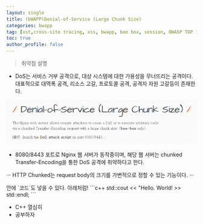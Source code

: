 ```yaml
---
layout: single
title: (bWAPP)Denial-of-Service (Large Chunk Size)
categories: bwapp
tag: [xst,cross-site tracing, xss, bwapp, bee box, session, OWASP TOP 10, OWASP]
toc: true
author_profile: false
---
```


> 취약점 설명
- DoS는 서비스 거부 공격으로, 대상 시스템에 대한 가용성을 무너뜨리는 공격이다. 대표적으로 대역폭 공격, 리소스 고갈, 프로토콜 공격, 공격자 자원 고갈등이 존재한다.

![그림 1-1](image.png)
- 8080/8443 포트로 Nginx 웹 서버가 동작중이며, 해당 웹 서버는 chunked Transfer-Encoding을 통한 DoS 공격에 취약하다고 한다.

···
HTTP Chunked는 request body의 크기를 가변적으로 정할 수 있는 기능이다.
···

<div class="notice--primary" markdown="1">
안에 `코드`도 넣을 수 있다. 아래처럼!
    ```c++
std::cout << "Hello. World! >> std::endl;
    ``` 

- C++ 열심히
- 공부하자
</div>

